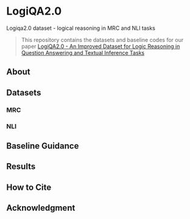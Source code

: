 # LogiQA2.0
Logiqa2.0 dataset - logical reasoning in MRC and NLI tasks

> This repository contains the datasets and baseline codes for our paper [LogiQA2.0 - An Improved Dataset for Logic Reasoning in Question Answering and Textual Inference Tasks]()
## About
## Datasets
### MRC

### NLI
## Baseline Guidance
## Results
## How to Cite
## Acknowledgment
